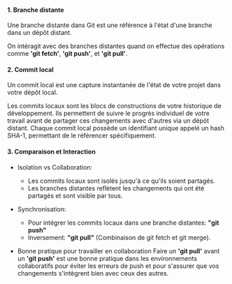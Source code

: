 #### 1. Branche distante
Une branche distante dans Git est une référence à l'état d'une branche dans un dépôt distant.

On intéragit avec des branches distantes quand on effectue des opérations comme __'git fetch'__, __'git push'__, et __'git pull'__. 

#### 2. Commit local
Un commit local est une capture instantanée de l'état de votre projet dans votre dépôt local.

Les commits locaux sont les blocs de constructions de votre historique de développement. Ils permettent de suivre le progrès individuel de votre travail avant de partager ces changements avec d'autres via un dépôt distant. Chaque commit local possède un identifiant unique appelé un hash SHA-1, permettant de le référencer spécifiquement.

#### 3. Comparaison et Interaction
* Isolation vs Collaboration: 
    * Les commits locaux sont isolés jusqu'à ce qu'ils soient partagés.
    * Les branches distantes reflètent les changements qui ont été partagés et sont visible par tous.

* Synchronisation:
    * Pour intégrer les commits locaux dans une branche distantes: __"git push"__
    * Inversement: __"git pull"__ (Combinaison de git fetch et git merge).

* Bonne pratique pour travailler en collaboration
    Faire un __'git pull'__ avant un __'git push'__ est une bonne pratique dans les environnements collaboratifs pour éviter les erreurs de push et pour s'assurer que vos changements s'intègrent bien avec ceux des autres.